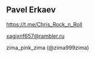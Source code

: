 ## Pavel Erkaev

https://t.me/Chris_Rock_n_Roll

xagjxnf657@rambler.ru

zima_pink_zima (@zima999zima)

